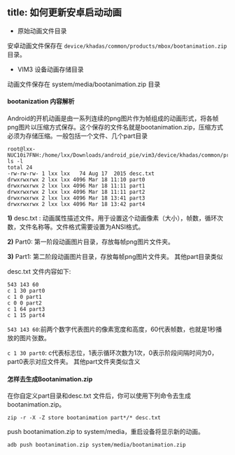 title: 如何更新安卓启动动画
---

* 原始动画文件目录

安卓动画文件保存在 `device/khadas/common/products/mbox/bootanimation.zip` 目录。

* VIM3 设备动画存储目录

动画文件保存在 system/media/bootanimation.zip 目录

#### bootanization 内容解析

Android的开机动画是由一系列连续的png图片作为帧组成的动画形式，将各帧png图片以压缩方式保存。这个保存的文件名就是bootanimation.zip，压缩方式必须为存储压缩。一般包括一个文件、几个part目录

```
root@lxx-NUC10i7FNH:/home/lxx/Downloads/android_pie/vim3/device/khadas/common/products/mbox/bootanimation# ls -l
total 24
-rw-rw-rw- 1 lxx lxx   74 Aug 17  2015 desc.txt
drwxrwxrwx 2 lxx lxx 4096 Mar 18 11:10 part0
drwxrwxrwx 2 lxx lxx 4096 Mar 18 11:11 part1
drwxrwxrwx 2 lxx lxx 4096 Mar 18 11:11 part2
drwxrwxrwx 2 lxx lxx 4096 Mar 18 13:41 part3
drwxrwxrwx 2 lxx lxx 4096 Mar 18 13:42 part4

```

**1)** desc.txt : 动画属性描述文件。用于设置这个动画像素（大小），帧数，循环次数，文件名称等。文件格式需要设置为ANSI格式。

**2)** Part0: 第一阶段动画图片目录，存放每帧png图片文件夹。

**3)** Part1: 第二阶段动画图片目录，存放每帧png图片文件夹。
其他part目录类似


desc.txt 文件内容如下:

```
543 143 60
c 1 30 part0
c 1 0 part1
c 0 0 part2
c 1 64 part3
c 1 15 part4

```
`543 143 60`:前两个数字代表图片的像素宽度和高度，60代表帧数，也就是1秒播放的图片张数。

`c 1 30 part0`: c代表标志位，1表示循环次数为1次，0表示阶段间隔时间为0，part0表示对应文件夹。
其他part文件夹类似含义

#### 怎样去生成Bootanimation.zip

在你自定义part目录和desc.txt 文件后，你可以使用下列命令去生成bootanimation.zip。

```
zip -r -X -Z store bootanimation part*/* desc.txt 

``` 
push bootanimation.zip to system/media，重启设备将显示新的动画。

```
adb push bootanimation.zip system/media/bootanimation.zip

```

